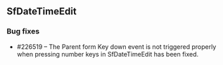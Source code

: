 ## SfDateTimeEdit

### Bug fixes

* \#226519 – The Parent form Key down event is not triggered properly when pressing number keys in SfDateTimeEdit has been fixed.